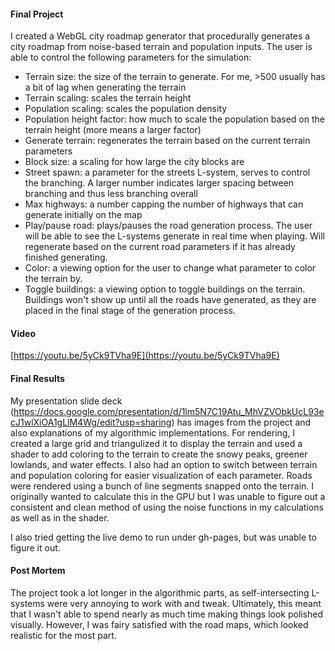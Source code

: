 #### Final Project
I created a WebGL city roadmap generator that procedurally generates a city roadmap from noise-based terrain and population inputs. The user is able to control the following parameters for the simulation:
   - Terrain size: the size of the terrain to generate. For me, >500 usually has a bit of lag when generating the terrain
   - Terrain scaling: scales the terrain height
   - Population scaling: scales the population density
   - Population height factor: how much to scale the population based on the terrain height (more means a larger factor)
   - Generate terrain: regenerates the terrain based on the current terrain parameters
   - Block size: a scaling for how large the city blocks are
   - Street spawn: a parameter for the streets L-system, serves to control the branching. A larger number indicates larger spacing between branching and thus less branching overall
   - Max highways: a number capping the number of highways that can generate initially on the map
   - Play/pause road: plays/pauses the road generation process. The user will be able to see the L-systems generate in real time when playing. Will regenerate based on the current road parameters if it has already finished generating.
   - Color: a viewing option for the user to change what parameter to color the terrain by.
   - Toggle buildings: a viewing option to toggle buildings on the terrain. Buildings won't show up until all the roads have generated, as they are placed in the final stage of the generation process.


#### Video
[https://youtu.be/5yCk9TVha9E](https://youtu.be/5yCk9TVha9E)

#### Final Results
My presentation slide deck (https://docs.google.com/presentation/d/1lm5N7C19Atu_MhVZVObkUcL93ecJ1wlXiOA1gLlM4Wg/edit?usp=sharing) has images from the project and also explanations of my algorithmic implementations. For rendering, I created a large grid and triangulized it to display the terrain and used a shader to add coloring to the terrain to create the snowy peaks, greener lowlands, and water effects. I also had an option to switch between terrain and population coloring for easier visualization of each parameter. Roads were rendered using a bunch of line segments snapped onto the terrain. I originally wanted to calculate this in the GPU but I was unable to figure out a consistent and clean method of using the noise functions in my calculations as well as in the shader.

I also tried getting the live demo to run under gh-pages, but was unable to figure it out.

#### Post Mortem
The project took a lot longer in the algorithmic parts, as self-intersecting L-systems were very annoying to work with and tweak. Ultimately, this meant that I wasn't able to spend nearly as much time making things look polished visually. However, I was fairy satisfied with the road maps, which looked realistic for the most part.
